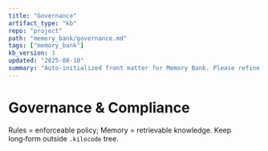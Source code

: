 ```yaml
---
title: "Governance"
artifact_type: "kb"
repo: "project"
path: "memory_bank/governance.md"
tags: ["memory_bank"]
kb_version: 1
updated: "2025-08-10"
summary: "Auto-initialized front matter for Memory Bank. Please refine the summary."
---
```


# Governance & Compliance

Rules = enforceable policy; Memory = retrievable knowledge. Keep long‑form outside `.kilocode` tree.
